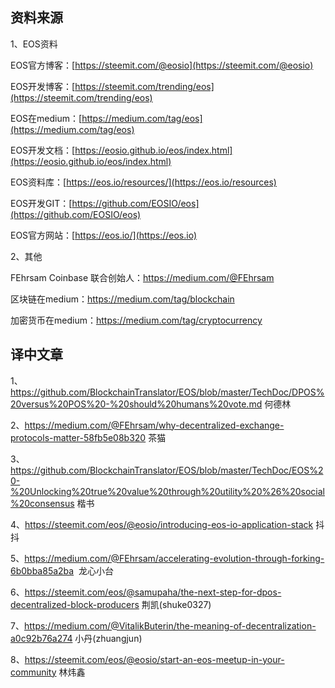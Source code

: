 资料来源
-------------------------------
1、EOS资料 

EOS官方博客：[https://steemit.com/@eosio](https://steemit.com/@eosio)    

EOS开发博客：[https://steemit.com/trending/eos](https://steemit.com/trending/eos)

EOS在medium：[https://medium.com/tag/eos](https://medium.com/tag/eos)

EOS开发文档：[https://eosio.github.io/eos/index.html](https://eosio.github.io/eos/index.html)

EOS资料库：[https://eos.io/resources/](https://eos.io/resources)

EOS开发GIT：[https://github.com/EOSIO/eos](https://github.com/EOSIO/eos)

EOS官方网站：[https://eos.io/](https://eos.io)

2、其他

FEhrsam Coinbase 联合创始人：https://medium.com/@FEhrsam

区块链在medium：https://medium.com/tag/blockchain

加密货币在medium：https://medium.com/tag/cryptocurrency

译中文章
-------------------------------
1、https://github.com/BlockchainTranslator/EOS/blob/master/TechDoc/DPOS%20versus%20POS%20-%20should%20humans%20vote.md 何德林

2、https://medium.com/@FEhrsam/why-decentralized-exchange-protocols-matter-58fb5e08b320  茶猫

3、https://github.com/BlockchainTranslator/EOS/blob/master/TechDoc/EOS%20-%20Unlocking%20true%20value%20through%20utility%20%26%20social%20consensus 楷书

4、https://steemit.com/eos/@eosio/introducing-eos-io-application-stack 抖抖

5、https://medium.com/@FEhrsam/accelerating-evolution-through-forking-6b0bba85a2ba  龙心小台

6、https://steemit.com/eos/@samupaha/the-next-step-for-dpos-decentralized-block-producers 荆凯(shuke0327)

7、https://medium.com/@VitalikButerin/the-meaning-of-decentralization-a0c92b76a274 小丹(zhuangjun)

8、https://steemit.com/eos/@eosio/start-an-eos-meetup-in-your-community 林炜鑫
